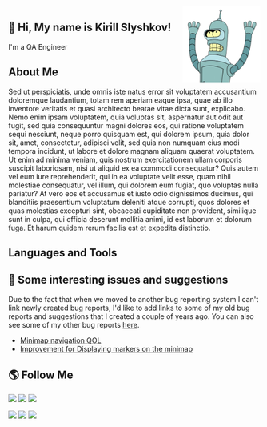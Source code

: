 <img src="https://github.com/SlayksWood/SlayksWood/blob/main/assets/Bender_noback.png" width="155" align="right">

## :wave: Hi, My name is Kirill Slyshkov! 

I'm a QA Engineer

## About Me
Sed ut perspiciatis, unde omnis iste natus error sit voluptatem accusantium doloremque laudantium, totam rem aperiam eaque ipsa, quae ab illo inventore veritatis et quasi architecto beatae vitae dicta sunt, explicabo. Nemo enim ipsam voluptatem, quia voluptas sit, aspernatur aut odit aut fugit, sed quia consequuntur magni dolores eos, qui ratione voluptatem sequi nesciunt, neque porro quisquam est, qui dolorem ipsum, quia dolor sit, amet, consectetur, adipisci velit, sed quia non numquam eius modi tempora incidunt, ut labore et dolore magnam aliquam quaerat voluptatem. Ut enim ad minima veniam, quis nostrum exercitationem ullam corporis suscipit laboriosam, nisi ut aliquid ex ea commodi consequatur? Quis autem vel eum iure reprehenderit, qui in ea voluptate velit esse, quam nihil molestiae consequatur, vel illum, qui dolorem eum fugiat, quo voluptas nulla pariatur? At vero eos et accusamus et iusto odio dignissimos ducimus, qui blanditiis praesentium voluptatum deleniti atque corrupti, quos dolores et quas molestias excepturi sint, obcaecati cupiditate non provident, similique sunt in culpa, qui officia deserunt mollitia animi, id est laborum et dolorum fuga. Et harum quidem rerum facilis est et expedita distinctio.

## Languages and Tools

## :bug: Some interesting issues and suggestions  

Due to the fact that when we moved to another bug reporting system I can't link newly created bug reports, I'd like to add links to some of my old bug reports and suggestions that I created a couple of years ago. You can also see some of my other bug reports [here](https://github.com/StrangeLoopGames/EcoIssues/issues/created_by/SlayksWood).
- [Minimap navigation QOL](https://github.com/StrangeLoopGames/EcoIssues/issues/20058)
- [Improvement for Displaying markers on the minimap ](https://github.com/StrangeLoopGames/EcoIssues/issues/20058)
## 🌎 Follow Me 
<a href="https://t.me/SlayksWood" target="_blank" rel="noopener noreferrer"><img src="https://img.shields.io/badge/Telegram-Slaykswood-purple?logo=telegram&logoColor=25a3e2&color=25a3e2&style=flat-square" /></a>
<a href="mailto:kirill.slyshkov@gmail.com" target="_blank" rel="noopener noreferrer"><img src="https://img.shields.io/badge/Gmail-kirill.slyshkov@gmail.com-purple?logo=Gmail&logoColor=red&color=red&style=flat-square" /></a>
<a href="https://www.linkedin.com/in/kirill-slyshkov/" target="_blank" rel="noopener noreferrer"><img src="https://img.shields.io/badge/LinkedIn-Kirill%20Slyshkov-purple?logo=linkedin&logoColor=blue&color=blue&style=flat-square" /></a>

<a href="https://steamcommunity.com/id/slayks/" target="_blank" rel="noopener noreferrer"><img src="https://img.shields.io/badge/Steam-Slayks-purple?logo=steam&logoColor=black&color=black&style=flat-square" /></a>
<a href="https://discordapp.com/users/233925988763959296/" target="_blank" rel="noopener noreferrer"><img src="https://img.shields.io/badge/Discrod-Slaykswood-gray?labelColor=7087e4&logo=discord&logoColor=white&&style=flat-square" /></a>
<a href="https://twitch.tv/slayks" target="_blank" rel="noopener noreferrer"><img src="https://img.shields.io/badge/Twitch-Slayks-purple?labelColor=6441a5&logo=twitch&logoColor=white&&style=flat-square" /></a>
